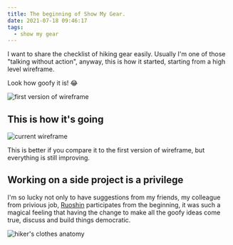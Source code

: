 ```yaml
---
title: The beginning of Show My Gear.
date: 2021-07-18 09:46:17
tags:
  - show my gear
---
```


I want to share the checklist of hiking gear easily.
Usually I'm one of those "talking without action", anyway, this is how it started,
starting from a high level wireframe.

Look how goofy it is! 😂

<img src="goofy-wireframe.png" alt="first version of wireframe" class="border">

## This is how it's going

<img src="show-my-gear.png" alt="current wireframe">

This is better if you compare it to the first version of wireframe, but everything is still improving.

## Working on a side project is a privilege

I'm so lucky not only to have suggestions from my friends, my colleague from privious job, <a href="http://ruoshin.wang" target="_blank">Ruoshin</a> participates from the beginning, it was such a magical feeling that having the change to make all the goofy ideas come true, discuss and build things democratic.

<img src="hiker.png" alt="hiker's clothes anatomy">
